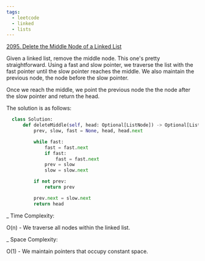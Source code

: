 ```yaml
---
tags:
  - leetcode
  - linked
  - lists
---
```


<a href="https://leetcode.com/problems/delete-the-middle-node-of-a-linked-list/">
2095. Delete the Middle Node of a Linked List</a>

Given a linked list, remove the middle node. This one's pretty straightforward.
Using a fast and slow pointer, we traverse the list with the fast pointer until
the slow pointer reaches the middle. We also maintain the previous node, the
node before the slow pointer.

Once we reach the middle, we point the previous node the the node after the slow
pointer and return the head.

The solution is as follows:

```python
  class Solution:
      def deleteMiddle(self, head: Optional[ListNode]) -> Optional[ListNode]:
          prev, slow, fast = None, head, head.next

          while fast:
              fast = fast.next
              if fast:
                  fast = fast.next
              prev = slow
              slow = slow.next

          if not prev:
              return prev

          prev.next = slow.next
          return head
```

\_ Time Complexity:

O(n) - We traverse all nodes within the linked list.

\_ Space Complexity:

O(1) - We maintain pointers that occupy constant space.
